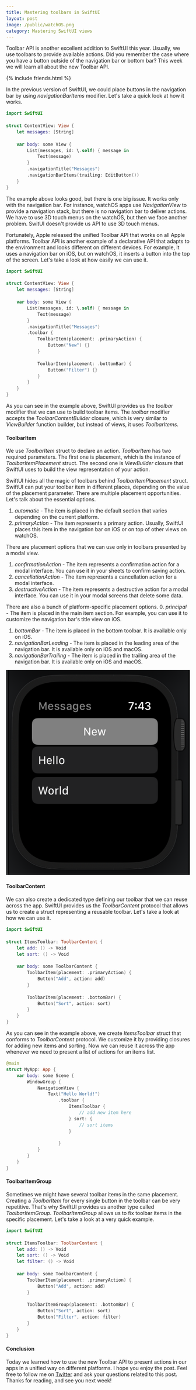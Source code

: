 ```yaml
---
title: Mastering toolbars in SwiftUI
layout: post
image: /public/watchOS.png
category: Mastering SwiftUI views
---
```


Toolbar API is another excellent addition to SwiftUI this year. Usually, we use toolbars to provide available actions. Did you remember the case where you have a button outside of the navigation bar or bottom bar? This week we will learn all about the new Toolbar API.

{% include friends.html %}

In the previous version of SwiftUI, we could place buttons in the navigation bar by using *navigationBarItems* modifier. Let's take a quick look at how it works.

```swift
import SwiftUI

struct ContentView: View {
    let messages: [String]

    var body: some View {
        List(messages, id: \.self) { message in
            Text(message)
        }
        .navigationTitle("Messages")
        .navigationBarItems(trailing: EditButton())
    }
}
```

The example above looks good, but there is one big issue. It works only with the navigation bar. For instance, watchOS apps use *NavigationView* to provide a navigation stack, but there is no navigation bar to deliver actions. We have to use 3D touch menus on the watchOS, but then we face another problem. SwitUI doesn't provide us API to use 3D touch menus.

Fortunately, Apple released the unified Toolbar API that works on all Apple platforms. Toolbar API is another example of a declarative API that adapts to the environment and looks different on different devices. For example, it uses a navigation bar on iOS, but on watchOS, it inserts a button into the top of the screen. Let's take a look at how easily we can use it.

```swift
import SwiftUI

struct ContentView: View {
    let messages: [String]

    var body: some View {
        List(messages, id: \.self) { message in
            Text(message)
        }
        .navigationTitle("Messages")
        .toolbar {
            ToolbarItem(placement: .primaryAction) {
                Button("New") {}
            }

            ToolbarItem(placement: .bottomBar) {
                Button("Filter") {}
            }
        }
    }
}
```

As you can see in the example above, SwiftUI provides us the *toolbar* modifier that we can use to build toolbar items. The *toolbar* modifier accepts the *ToolbarContentBuilder* closure, which is very similar to *ViewBuilder* function builder, but instead of views, it uses *ToolbarItems*.

#### ToolbarItem
We use *ToolbarItem* struct to declare an action. *ToolbarItem* has two required parameters. The first one is placement, which is the instance of *ToolbarItemPlacement* struct. The second one is *ViewBuilder* closure that SwiftUI uses to build the view representation of your action.

SwiftUI hides all the magic of toolbars behind *ToolbarItemPlacement* struct. SwiftUI can put your toolbar item in different places, depending on the value of the placement parameter. There are multiple placement opportunities. Let's talk about the essential options.

1. *automatic* - The item is placed in the default section that varies depending on the current platform.
2. *primaryAction* - The item represents a primary action. Usually, SwiftUI places this item in the navigation bar on iOS or on top of other views on watchOS.

There are placement options that we can use only in toolbars presented by a modal view.
1. *confirmationAction* - The item represents a confirmation action for a modal interface. You can use it in your sheets to confirm saving action.
2. *cancellationAction* - The item represents a cancellation action for a modal interface.
3. *destructiveAction* - The item represents a destructive action for a modal interface. You can use it in your modal screens that delete some data.

There are also a bunch of platform-specific placement options.
0. *principal* - The item is placed in the main item section. For example, you can use it to customize the navigation bar's title view on iOS.
1. *bottomBar* - The item is placed in the bottom toolbar. It is available only on iOS.
2. *navigationBarLeading* - The item is placed in the leading area of the navigation bar. It is available only on iOS and macOS.
3. *navigationBarTrailing* - The item is placed in the trailing area of the navigation bar. It is available only on iOS and macOS.

![watchOS-toolbar](/public/watchOS.png)

#### ToolbarContent
We can also create a dedicated type defining our toolbar that we can reuse across the app. SwiftUI provides us the *ToolbarContent* protocol that allows us to create a struct representing a reusable toolbar. Let's take a look at how we can use it.

```swift
import SwiftUI

struct ItemsToolbar: ToolbarContent {
    let add: () -> Void
    let sort: () -> Void

    var body: some ToolbarContent {
        ToolbarItem(placement: .primaryAction) {
            Button("Add", action: add)
        }

        ToolbarItem(placement: .bottomBar) {
            Button("Sort", action: sort)
        }
    }
}
```

As you can see in the example above, we create *ItemsToolbar* struct that conforms to *ToolbarContent* protocol. We customize it by providing closures for adding new items and sorting. Now we can reuse it across the app whenever we need to present a list of actions for an items list.

```swift
@main
struct MyApp: App {
    var body: some Scene {
        WindowGroup {
            NavigationView {
                Text("Hello World!")
                    .toolbar {
                        ItemsToolbar {
                            // add new item here
                        } sort: {
                            // sort items
                        }

                    }
            }
        }
    }
}
```

#### ToolbarItemGroup
Sometimes we might have several toolbar items in the same placement. Creating a *ToolbarItem* for every single button in the toolbar can be very repetitive. That's why SwiftUI provides us another type called *ToolbarItemGroup*. *ToolbarItemGroup* allows us to fix toolbar items in the specific placement. Let's take a look at a very quick example.

```swift
import SwiftUI

struct ItemsToolbar: ToolbarContent {
    let add: () -> Void
    let sort: () -> Void
    let filter: () -> Void

    var body: some ToolbarContent {
        ToolbarItem(placement: .primaryAction) {
            Button("Add", action: add)
        }

        ToolbarItemGroup(placement: .bottomBar) {
            Button("Sort", action: sort)
            Button("Filter", action: filter)
        }
    }
}
```

#### Conclusion
Today we learned how to use the new Toolbar API to present actions in our apps in a unified way on different platforms. I hope you enjoy the post. Feel free to follow me on [Twitter](https://twitter.com/mecid) and ask your questions related to this post. Thanks for reading, and see you next week!